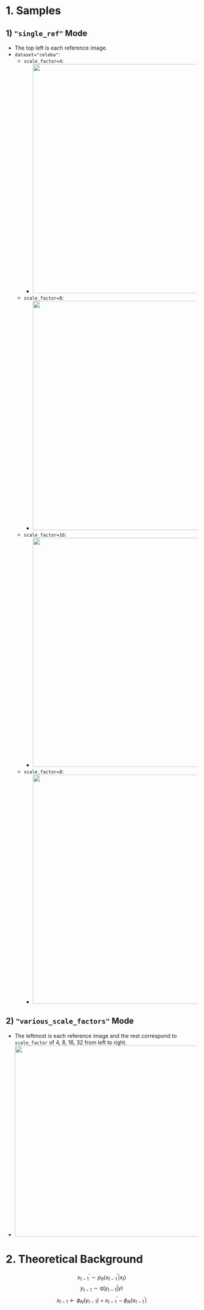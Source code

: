 # 1. Samples
## 1) `"single_ref"` Mode
- The top left is each reference image.
- `dataset="celeba"`:
    - `scale_factor=4`:
        - <img src="https://github.com/KimRass/ILVR/assets/67457712/d348a564-6632-4b0d-ae27-b881ee022844" width="600">
    - `scale_factor=8`:
        - <img src="https://github.com/KimRass/ILVR/assets/67457712/80b76172-57da-4ac6-bb50-08567af8e903" width="600">
    - `scale_factor=16`:
        - <img src="https://github.com/KimRass/ILVR/assets/67457712/1c282aa4-82df-461a-b7d6-5e26f86440b8" width="600">
    - `scale_factor=8`:
        - <img src="https://github.com/KimRass/ILVR/assets/67457712/f3ceac00-f26d-495e-8bcd-540e8a3f4a33" width="600">
## 2) `"various_scale_factors"` Mode
- The leftmost is each reference image and the rest correspond to `scale_factor` of 4, 8, 16, 32 from left to right.
- <img src="https://github.com/KimRass/ILVR/assets/67457712/7cbb993a-9764-4b7c-a406-eac1ed5e1250" width="500">

<!-- - <img src="" width="600">
- <img src="" width="600">
- <img src="" width="600">
- <img src="" width="600">
- <img src="" width="600">
- <img src="" width="600"> -->

# 2. Theoretical Background
$${x^{\prime}_{t - 1}} \sim p_{\theta}(x^{\prime}_{t - 1} \vert x_{t})$$
$$y_{t - 1} \sim q(y_{t - 1} \vert y)$$
$$x_{t - 1} \leftarrow \phi_{N}(y_{t - 1}) + x^{\prime}_{t - 1} - \phi_{N}(x^{\prime}_{t - 1})$$

